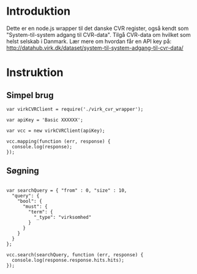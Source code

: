 # Introduktion
Dette er en node.js wrapper til det danske CVR register, også kendt som "System-til-system adgang til CVR-data". Tilgå CVR-data om hvilket som helst selskab i Danmark. Lær mere om hvordan får en API key på: http://datahub.virk.dk/dataset/system-til-system-adgang-til-cvr-data/

# Instruktion

## Simpel brug
```
var virkCVRClient = require('./virk_cvr_wrapper');

var apiKey = 'Basic XXXXXX';

var vcc = new virkCVRClient(apiKey);

vcc.mapping(function (err, response) {
  console.log(response);
});

```


## Søgning
```

var searchQuery = { "from" : 0, "size" : 10,
  "query": {
    "bool": {
      "must": {
        "term": {
          "_type": "virksomhed"
        }
      }
    }
  }
};

vcc.search(searchQuery, function (err, response) {
  console.log(response.response.hits.hits);
});

```